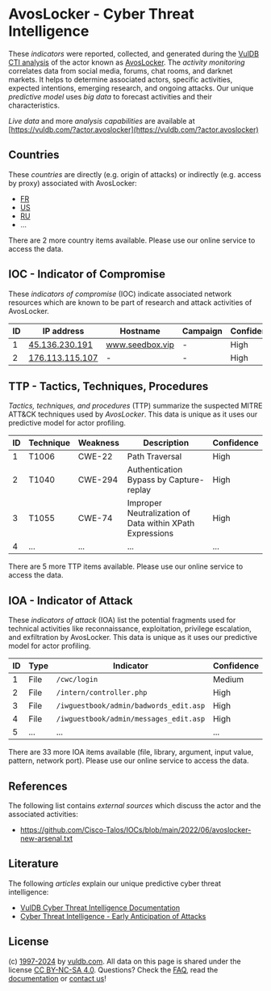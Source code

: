 # AvosLocker - Cyber Threat Intelligence

These _indicators_ were reported, collected, and generated during the [VulDB CTI analysis](https://vuldb.com/?kb.cti) of the actor known as [AvosLocker](https://vuldb.com/?actor.avoslocker). The _activity monitoring_ correlates data from social media, forums, chat rooms, and darknet markets. It helps to determine associated actors, specific activities, expected intentions, emerging research, and ongoing attacks. Our unique _predictive model_ uses _big data_ to forecast activities and their characteristics.

_Live data_ and more _analysis capabilities_ are available at [https://vuldb.com/?actor.avoslocker](https://vuldb.com/?actor.avoslocker)

## Countries

These _countries_ are directly (e.g. origin of attacks) or indirectly (e.g. access by proxy) associated with AvosLocker:

* [FR](https://vuldb.com/?country.fr)
* [US](https://vuldb.com/?country.us)
* [RU](https://vuldb.com/?country.ru)
* ...

There are 2 more country items available. Please use our online service to access the data.

## IOC - Indicator of Compromise

These _indicators of compromise_ (IOC) indicate associated network resources which are known to be part of research and attack activities of AvosLocker.

ID | IP address | Hostname | Campaign | Confidence
-- | ---------- | -------- | -------- | ----------
1 | [45.136.230.191](https://vuldb.com/?ip.45.136.230.191) | www.seedbox.vip | - | High
2 | [176.113.115.107](https://vuldb.com/?ip.176.113.115.107) | - | - | High

## TTP - Tactics, Techniques, Procedures

_Tactics, techniques, and procedures_ (TTP) summarize the suspected MITRE ATT&CK techniques used by _AvosLocker_. This data is unique as it uses our predictive model for actor profiling.

ID | Technique | Weakness | Description | Confidence
-- | --------- | -------- | ----------- | ----------
1 | T1006 | CWE-22 | Path Traversal | High
2 | T1040 | CWE-294 | Authentication Bypass by Capture-replay | High
3 | T1055 | CWE-74 | Improper Neutralization of Data within XPath Expressions | High
4 | ... | ... | ... | ...

There are 5 more TTP items available. Please use our online service to access the data.

## IOA - Indicator of Attack

These _indicators of attack_ (IOA) list the potential fragments used for technical activities like reconnaissance, exploitation, privilege escalation, and exfiltration by AvosLocker. This data is unique as it uses our predictive model for actor profiling.

ID | Type | Indicator | Confidence
-- | ---- | --------- | ----------
1 | File | `/cwc/login` | Medium
2 | File | `/intern/controller.php` | High
3 | File | `/iwguestbook/admin/badwords_edit.asp` | High
4 | File | `/iwguestbook/admin/messages_edit.asp` | High
5 | ... | ... | ...

There are 33 more IOA items available (file, library, argument, input value, pattern, network port). Please use our online service to access the data.

## References

The following list contains _external sources_ which discuss the actor and the associated activities:

* https://github.com/Cisco-Talos/IOCs/blob/main/2022/06/avoslocker-new-arsenal.txt

## Literature

The following _articles_ explain our unique predictive cyber threat intelligence:

* [VulDB Cyber Threat Intelligence Documentation](https://vuldb.com/?kb.cti)
* [Cyber Threat Intelligence - Early Anticipation of Attacks](https://www.scip.ch/en/?labs.20201022)

## License

(c) [1997-2024](https://vuldb.com/?kb.changelog) by [vuldb.com](https://vuldb.com/?kb.about). All data on this page is shared under the license [CC BY-NC-SA 4.0](https://creativecommons.org/licenses/by-nc-sa/4.0/). Questions? Check the [FAQ](https://vuldb.com/?kb.faq), read the [documentation](https://vuldb.com/?kb) or [contact us](https://vuldb.com/?contact)!
